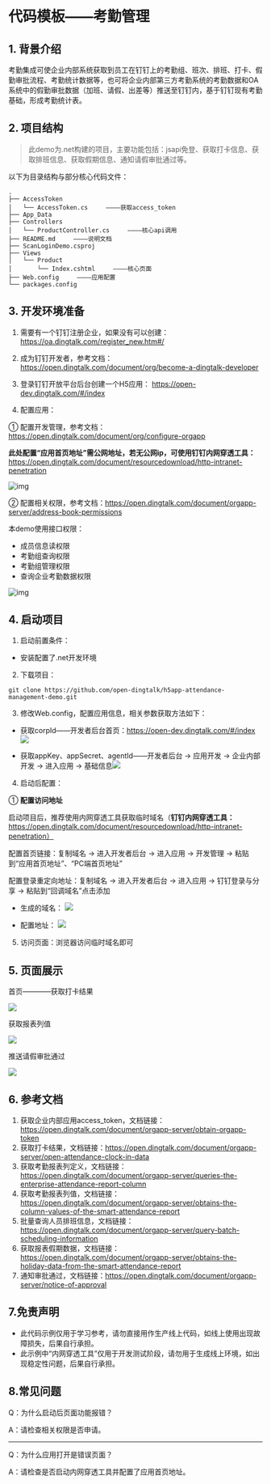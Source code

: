 # 代码模板——考勤管理

## 1. 背景介绍

考勤集成可使企业内部系统获取到员工在钉钉上的考勤组、班次、排班、打卡、假勤审批流程、考勤统计数据等，也可将企业内部第三方考勤系统的考勤数据和OA系统中的假勤审批数据（加班、请假、出差等）推送至钉钉内，基于钉钉现有考勤基础，形成考勤统计表。

## 2. 项目结构

> 此demo为.net构建的项目，主要功能包括：jsapi免登、获取打卡信息、获取排班信息、获取假期信息、通知请假审批通过等。

以下为目录结构与部分核心代码文件：

```
.
├── AccessToken
│   └── AccessToken.cs     ————获取access_token
├── App_Data
├── Controllers
│   └── ProductController.cs     ————核心api调用
├── README.md     ————说明文档
├── ScanLoginDemo.csproj
├── Views
│   └── Product
│       └── Index.cshtml     ————核心页面
├── Web.config     ————应用配置
└── packages.config
```

## 3. 开发环境准备

1. 需要有一个钉钉注册企业，如果没有可以创建：https://oa.dingtalk.com/register_new.htm#/

2. 成为钉钉开发者，参考文档：https://open.dingtalk.com/document/org/become-a-dingtalk-developer

3. 登录钉钉开放平台后台创建一个H5应用： https://open-dev.dingtalk.com/#/index

4. 配置应用：

  ① 配置开发管理，参考文档：https://open.dingtalk.com/document/org/configure-orgapp

  **此处配置“应用首页地址”需公网地址，若无公网ip，可使用钉钉内网穿透工具：** https://open.dingtalk.com/document/resourcedownload/http-intranet-penetration

  ![img](https://img.alicdn.com/imgextra/i4/O1CN01QGY87t1lOZN65XHqR_!!6000000004809-2-tps-2870-1070.png)

  ② 配置相关权限，参考文档：https://open.dingtalk.com/document/orgapp-server/address-book-permissions

  本demo使用接口权限：

- 成员信息读权限
- 考勤组查询权限
- 考勤组管理权限
- 查询企业考勤数据权限

![img](https://img.alicdn.com/imgextra/i2/O1CN01n0QZM321k7rcBwfsr_!!6000000007022-2-tps-2822-1080.png)

## 4. 启动项目

1. 启动前置条件：

- 安装配置了.net开发环境


2. 下载项目：

```shell
git clone https://github.com/open-dingtalk/h5app-attendance-management-demo.git
```

3. 修改Web.config，配置应用信息，相关参数获取方法如下：

- 获取corpId——开发者后台首页：https://open-dev.dingtalk.com/#/index ![](https://img.alicdn.com/imgextra/i2/O1CN01amtWue1l5nAYRc2hd_!!6000000004768-2-tps-1414-321.png)

- 获取appKey、appSecret、agentId——开发者后台 -> 应用开发 -> 企业内部开发 -> 进入应用 -> 基础信息![](https://img.alicdn.com/imgextra/i3/O1CN01Rpfg001aSjEIczA85_!!6000000003329-2-tps-905-464.png)

4. 启动后配置：

① **配置访问地址**

启动项目后，推荐使用内网穿透工具获取临时域名（**钉钉内网穿透工具：** https://open.dingtalk.com/document/resourcedownload/http-intranet-penetration）

配置首页链接：复制域名 -> 进入开发者后台 -> 进入应用 -> 开发管理 -> 粘贴到“应用首页地址”、“PC端首页地址”

配置登录重定向地址：复制域名 -> 进入开发者后台 -> 进入应用 -> 钉钉登录与分享 -> 粘贴到“回调域名”点击添加

- 生成的域名： ![](https://img.alicdn.com/imgextra/i3/O1CN01lN8Myr1XIFJmlDSWf_!!6000000002900-2-tps-898-510.png)

- 配置地址： ![](https://img.alicdn.com/imgextra/i1/O1CN01IWleEp1Kw0hX9suby_!!6000000001227-2-tps-1408-489.png)

5. 访问页面：浏览器访问临时域名即可

## 5. 页面展示

首页————获取打卡结果

![](https://img.alicdn.com/imgextra/i3/O1CN012cdNkY1jcBxXHMaFX_!!6000000004568-2-tps-444-736.png)

获取报表列值


![](https://img.alicdn.com/imgextra/i3/O1CN01jeBlmR1PCjd2qeS1i_!!6000000001805-2-tps-444-195.png)

推送请假审批通过

![](https://img.alicdn.com/imgextra/i3/O1CN01appJZ01jPMs19Rf5n_!!6000000004540-2-tps-444-306.png)

## 6. 参考文档

1. 获取企业内部应用access_token，文档链接：https://open.dingtalk.com/document/orgapp-server/obtain-orgapp-token
2. 获取打卡结果，文档链接：https://open.dingtalk.com/document/orgapp-server/open-attendance-clock-in-data
3. 获取考勤报表列定义，文档链接：https://open.dingtalk.com/document/orgapp-server/queries-the-enterprise-attendance-report-column
4. 获取考勤报表列值，文档链接：https://open.dingtalk.com/document/orgapp-server/obtains-the-column-values-of-the-smart-attendance-report
5. 批量查询人员排班信息，文档链接：https://open.dingtalk.com/document/orgapp-server/query-batch-scheduling-information
6. 获取报表假期数据，文档链接：https://open.dingtalk.com/document/orgapp-server/obtains-the-holiday-data-from-the-smart-attendance-report
7. 通知审批通过，文档链接：https://open.dingtalk.com/document/orgapp-server/notice-of-approval


## 7.免责声明

- 此代码示例仅用于学习参考，请勿直接用作生产线上代码，如线上使用出现故障损失，后果自行承担。
- 此示例中“内网穿透工具”仅用于开发测试阶段，请勿用于生成线上环境，如出现稳定性问题，后果自行承担。

## **8.常见问题**

Q：为什么启动后页面功能报错？

A：请检查相关权限是否申请。

-----

Q：为什么应用打开是错误页面？

A：请检查是否启动内网穿透工具并配置了应用首页地址。

